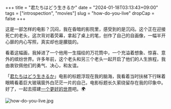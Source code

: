 +++
title = "君たちはどう生きるか"
date = "2024-01-18T03:13:43+09:00"
tags = ["introspection", "movies"]
slug = "how-do-you-live"
dropCap = false
+++

这是一部怎样的电影？沉闷，我在昏暗的影院里，感受到的是沉闷。这个正在迎接死亡的老头，这次背对着荧幕，拿起了桌上的笔，创作了自己的自画像，一幅半开心扉的内心写照，真实却也是朦胧的。

看着这幅画，我掉进了一个他用一生描绘的万花筒中，一个充溢着想象、惊喜、意外的缤纷世界。许多年前，这个老头和另三个老头一起开启了他们的人生旅程，我由衷钦佩他们的勇气、决心，和友谊。

「[君たちはどう生きるか](https://reuixiy.notion.site/cf4e174def0d4bd4af9088be0f96a0da)」电影的标题浮现在我的脑海，我看着当时扶梯下行眯着眼睛看着巨大玻璃窗外白茫茫一片的自己，电影标题长久萦绕留存在我的印象中。好了，一起去搭建[一个更好的世界](https://reuixiy.notion.site/2c9d5856bae84b0c96ea577e2f9f3373)吧。🌍

![how-do-you-live.jpg](/images/how-do-you-live.jpg)